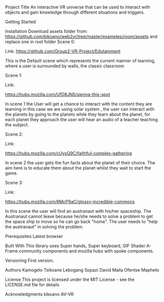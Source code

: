 Project Title
An interactive VR universe that can be used to interact with objects and gain knowledge through different situations and triggers. 

Getting Started

Installation
Download assets folder from: https://github.com/kikoano/web2vr/tree/master/examples/room/assets and replace one in root folder
Scene 0:

Link: https://github.com/Group2-VR-Project/Edutainment


This is the Default scene which represents the current manner of learning, where a user is surrounded by walls, the classic classroom 

Scene 1:

Link: 

https://hubs.mozilla.com/UfD8JN5/sienna-this-spot

In scene 1 the User will get a chance to interact with the content they are learning in this case we are using solar system , the user can interact with the planets by going to the planets while they learn about the planet, for each planet they approach the user will hear an audio of a teacher teaching the subject.


Scene 2:

Link: 

https://hubs.mozilla.com/cUysQ9C/faithful-complex-gathering

In scene 2 the user gets the fun facts about the planet of their choice. The aim here is to educate them about the planet whilst they wait to start the game.

Scene 3:

Link: 

https://hubs.mozilla.com/8McP9aC/glossy-incredible-commons

In this scene the user will find an austranaut with his/her spaceship. 
The Austranaut cannot leave because he/she needs to solve a problem to get the space ship to move so he can go back "home".
The user needs to "help the austranaut" in solving the problem.

Prerequisites
Latest browser

Built With
This library uses Super hands, Super keyboard, GIF Shader A-Frame community components and mozilla hubs with spoke components.

Versioning
First version.

Authors
Kamogelo Tsikoane
Lebogang Sopazi
David Maila
Ofentse Mapheto

License
This project is licensed under the MIT License - see the LICENSE.md file for details

Acknowledgments
kikoano
AV-VR
